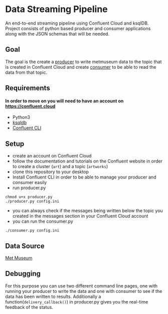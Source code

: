 # Data Streaming Pipeline
 An end-to-end streaming pipeline using Confluent Cloud and ksqlDB.
 Project consists of python based producer and consumer applications along with the JSON schemas that will be needed.
 
 
## Goal

The goal is the create a [producer](https://docs.confluent.io/platform/current/clients/producer.html) to write metmuseum data to the topic that is created in Confluent Cloud and create [consumer](https://docs.confluent.io/platform/current/clients/consumer.html) to be able to read the data from that topic. 


## Requirements

#### In order to move on you will need to have an account on https://confluent.cloud

- Python3
- [ksqldb](https://docs.confluent.io/cloud/current/get-started/index.html)
- [Confluent CLI](https://docs.confluent.io/confluent-cli/current/overview.html)



## Setup

- create an account on Confluent Cloud
- follow the documentation and tutorials on the Confluent website in order to create a cluster (`art`) and a topic (`artworks`)
- clone this repository to your desktop 
- Install Confluent CLI in order to be able to manage your producer and consumer easily
- run producer.py
```
chmod u+x producer.py 
./producer.py config.ini
```
- you can always check if the messages being written below the topic you created in the messages section in your Confluent Cloud account
- you can run the consumer.py
```
./consumer.py config.ini
```


## Data Source

[Met Museum](https://metmuseum.github.io/)
 

## Debugging

For this purpose you can use two different command line pages, one with running your producer to write the data and one with consumer to see if the data has been written to results. 
Additionally a function(`delivery_callback()`) in producer.py gives you the real-time feedback of the status.



